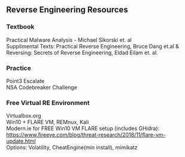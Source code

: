 ## Reverse Engineering Resources

### Textbook
Practical Malware Analysis - Michael Sikorski et. al                         
Supplimental Texts:  Practical Reverse Engineering, Bruce Dang et.al & Reversing: Secrets of Reverse Engineering, Eldad Eilam et. al.

###  Practice
Point3 Escalate                 
NSA Codebreaker Challenge                  

###  Free Virtual RE Environment
Virtualbox.org     
Win10 + FLARE VM, REMnux, Kali        
Modern.ie for FREE Win10 VM
FLARE setup (includes GHidra):  https://www.fireeye.com/blog/threat-research/2018/11/flare-vm-update.html      
Options: Volatility, CheatEngine(min install), mimikatz        



